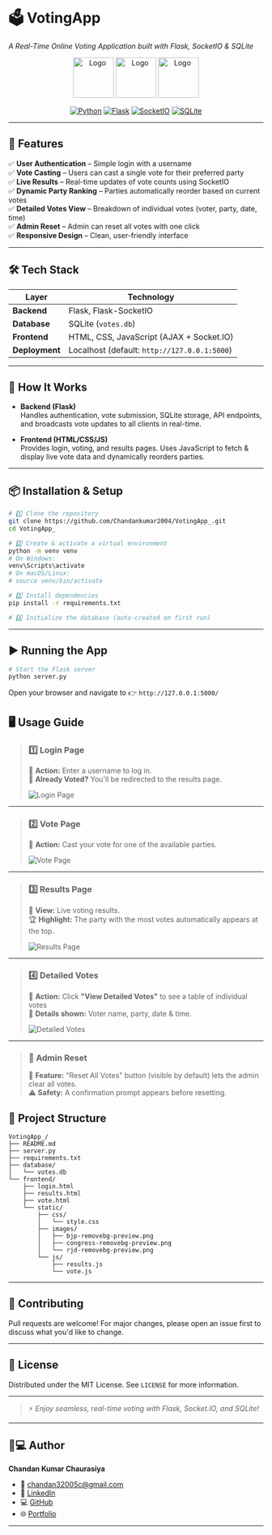 # 🗳️ VotingApp

_A Real-Time Online Voting Application built with Flask, SocketIO & SQLite_

<p align="center">
  <img src="frontend/static/images/bjp-removebg-preview.png" alt="Logo" height="80">
  <img src="frontend/static/images/congress-removebg-preview.png" alt="Logo" height="80">
  <img src="frontend/static/images/rjd-removebg-preview.png" alt="Logo" height="80">
</p>

<p align="center">
  <a href="https://www.python.org/"><img src="https://img.shields.io/badge/Python-3.x-blue?logo=python" alt="Python"></a>
  <a href="https://flask.palletsprojects.com/"><img src="https://img.shields.io/badge/Flask-Backend-black?logo=flask" alt="Flask"></a>
  <a href="https://socket.io/"><img src="https://img.shields.io/badge/Socket.IO-RealTime-lightgrey?logo=socket.io" alt="SocketIO"></a>
  <a href="https://www.sqlite.org/"><img src="https://img.shields.io/badge/SQLite-Database-blue?logo=sqlite" alt="SQLite"></a>
</p>

---

## 🌟 Features

✅ **User Authentication** – Simple login with a username  
✅ **Vote Casting** – Users can cast a single vote for their preferred party  
✅ **Live Results** – Real-time updates of vote counts using SocketIO  
✅ **Dynamic Party Ranking** – Parties automatically reorder based on current votes  
✅ **Detailed Votes View** – Breakdown of individual votes (voter, party, date, time)  
✅ **Admin Reset** – Admin can reset all votes with one click  
✅ **Responsive Design** – Clean, user-friendly interface

---

## 🛠️ Tech Stack

| Layer          | Technology                                   |
| -------------- | -------------------------------------------- |
| **Backend**    | Flask, Flask-SocketIO                        |
| **Database**   | SQLite (`votes.db`)                          |
| **Frontend**   | HTML, CSS, JavaScript (AJAX + Socket.IO)     |
| **Deployment** | Localhost (default: `http://127.0.0.1:5000`) |

---

## 🚀 How It Works

- **Backend (Flask)**  
  Handles authentication, vote submission, SQLite storage, API endpoints, and broadcasts vote updates to all clients in real-time.

- **Frontend (HTML/CSS/JS)**  
  Provides login, voting, and results pages. Uses JavaScript to fetch & display live vote data and dynamically reorders parties.

---

## 📦 Installation & Setup

```bash
# 1️⃣ Clone the repository
git clone https://github.com/Chandankumar2004/VotingApp_.git
cd VotingApp_

# 2️⃣ Create & activate a virtual environment
python -m venv venv
# On Windows:
venv\Scripts\activate
# On macOS/Linux:
# source venv/bin/activate

# 3️⃣ Install dependencies
pip install -r requirements.txt

# 4️⃣ Initialize the database (auto-created on first run)
```

---

## ▶️ Running the App

```bash
# Start the Flask server
python server.py
```

Open your browser and navigate to 👉 `http://127.0.0.1:5000/`

## 🖥️ Usage Guide

> ### 1️⃣ Login Page
>
> 📝 **Action:** Enter a username to log in.  
> 🔄 **Already Voted?** You'll be redirected to the results page.
>
> ![Login Page](https://github.com/Chandankumar2004/VotingApp_/blob/90539b34c5e2c5bc852604eef59541980a74e00c/login.png)

---

> ### 2️⃣ Vote Page
>
> 📝 **Action:** Cast your vote for one of the available parties.
>
> ![Vote Page](https://github.com/Chandankumar2004/VotingApp_/blob/90539b34c5e2c5bc852604eef59541980a74e00c/vote.png)

---

> ### 3️⃣ Results Page
>
> 📝 **View:** Live voting results.  
> 🏆 **Highlight:** The party with the most votes automatically appears at the top.
>
> ![Results Page](https://github.com/Chandankumar2004/VotingApp_/blob/90539b34c5e2c5bc852604eef59541980a74e00c/result.png)

---

> ### 4️⃣ Detailed Votes
>
> 📝 **Action:** Click **"View Detailed Votes"** to see a table of individual votes  
> 👀 **Details shown:** Voter name, party, date & time.
>
> ![Detailed Votes](https://github.com/Chandankumar2004/VotingApp_/blob/90539b34c5e2c5bc852604eef59541980a74e00c/vote_details.png)

---

> ### 🔄 Admin Reset
>
> 📝 **Feature:** "Reset All Votes" button (visible by default) lets the admin clear all votes.  
> ⚠️ **Safety:** A confirmation prompt appears before resetting.

## 📂 Project Structure

```
VotingApp_/
├── README.md
├── server.py
├── requirements.txt
├── database/
│   └── votes.db
└── frontend/
    ├── login.html
    ├── results.html
    ├── vote.html
    └── static/
        ├── css/
        │   └── style.css
        ├── images/
        │   ├── bjp-removebg-preview.png
        │   ├── congress-removebg-preview.png
        │   └── rjd-removebg-preview.png
        └── js/
            ├── results.js
            └── vote.js
```

---

## 🤝 Contributing

Pull requests are welcome! For major changes, please open an issue first to discuss what you'd like to change.

---

## 📜 License

Distributed under the MIT License. See `LICENSE` for more information.

---

> ⚡ _Enjoy seamless, real-time voting with Flask, Socket.IO, and SQLite!_

---

## 👨💻 Author

**Chandan Kumar Chaurasiya**

- 📧 [chandan32005c@gmail.com](mailto:chandan32005c@gmail.com)
- 🔗 [LinkedIn](https://www.linkedin.com/in/chandan2004)
- 💻 [GitHub](https://github.com/Chandankumar2004)
- 🌐 [Portfolio](https://chandan-portfolio-tau.vercel.app/)

---
